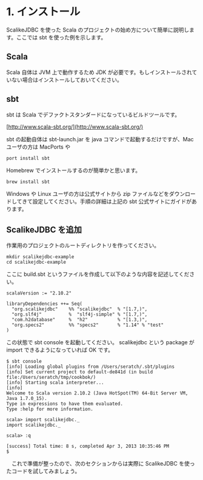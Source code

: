 # 1. インストール

ScalikeJDBC を使った Scala のプロジェクトの始め方について簡単に説明します。ここでは sbt を使った例を示します。

## Scala

Scala 自体は JVM 上で動作するため JDK が必要です。もしインストールされていない場合はインストールしておいてください。

## sbt 

sbt は Scala でデファクトスタンダードになっているビルドツールです。

[http://www.scala-sbt.org/](http://www.scala-sbt.org/)

sbt の起動自体は sbt-launch.jar を java コマンドで起動するだけですが、Mac ユーザの方は MacPorts や 

    port install sbt

Homebrew でインストールするのが簡単かと思います。

    brew install sbt

Windows や Linux ユーザの方は公式サイトから zip ファイルなどをダウンロードしてきて設定してください。手順の詳細は上記の sbt 公式サイトにガイドがあります。

## ScalikeJDBC を追加

作業用のプロジェクトのルートディレクトリを作ってください。

    mkdir scalikejdbc-example
    cd scalikejdbc-example

ここに build.sbt というファイルを作成して以下のような内容を記述してください。

    scalaVersion := "2.10.2"

    libraryDependencies ++= Seq(
      "org.scalikejdbc"    %% "scalikejdbc"  % "[1.7,)",
      "org.slf4j"          %  "slf4j-simple" % "[1.7,)",
      "com.h2database"     %  "h2"           % "[1.3,)",
      "org.specs2"         %% "specs2"       % "1.14" % "test"
    )

この状態で sbt console を起動してください。 scalikejdbc という package が import できるようになっていれば OK です。

    $ sbt console
    [info] Loading global plugins from /Users/seratch/.sbt/plugins
    [info] Set current project to default-de841d (in build file:/Users/seratch/tmp/cookbok/)
    [info] Starting scala interpreter...
    [info]
    Welcome to Scala version 2.10.2 (Java HotSpot(TM) 64-Bit Server VM, Java 1.7.0_15).
    Type in expressions to have them evaluated.
    Type :help for more information.

    scala> import scalikejdbc._
    import scalikejdbc._

    scala> :q

    [success] Total time: 8 s, completed Apr 3, 2013 10:35:46 PM
    $

　これで準備が整ったので、次のセクションからは実際に ScalikeJDBC を使ったコードを試してみましょう。


